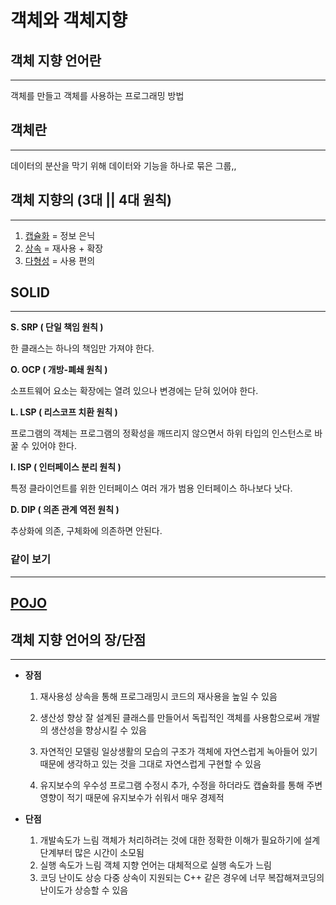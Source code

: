 # 객체와 객체지향

## 객체 지향 언어란

---

객체를 만들고 객체를 사용하는 프로그래밍 방법

## 객체란

---

데이터의 분산을 막기 위해 데이터와 기능을 하나로 묶은 그룹,,

## 객체 지향의 (3대 || 4대 원칙)

---

1. [캡슐화](/java/%EC%BA%A1%EC%8A%90%ED%99%94.md) = 정보 은닉
2. [상속](/Java/%EC%83%81%EC%86%8D.md) = 재사용 + 확장
3. [다형성](/Java/%EB%8B%A4%ED%98%95%EC%84%B1.md) = 사용 편의

## SOLID

---

**S. SRP ( 단일 책임 원칙 )**

한 클래스는 하나의 책임만 가져야 한다.

**O. OCP ( 개방-폐쇄 원칙 )**

소프트웨어 요소는 확장에는 열려 있으나 변경에는 닫혀 있어야 한다.

**L. LSP ( 리스코프 치환 원칙 )**

프로그램의 객체는 프로그램의 정확성을 깨뜨리지 않으면서 하위 타입의 인스턴스로 바꿀 수 있어야 한다.

**I. ISP ( 인터페이스 분리 원칙 )**

특정 클라이언트를 위한 인터페이스 여러 개가 범용 인터페이스 하나보다 낫다.

**D. DIP ( 의존 관계 역전 원칙 )**

추상화에 의존, 구체화에 의존하면 안된다.

### 같이 보기
---
[POJO](/Spring/POJO%20(%20Plain%20Old%20Java%20Object%20).md)
---

## 객체 지향 언어의 장/단점

---

- **장점**
    1. 재사용성
        상속을 통해 프로그래밍시 코드의 재사용을 높일 수 있음
        
    2. 생산성 향상
        잘 설계된 클래스를 만들어서 독립적인 객체를 사용함으로써 개발의 생산성을 향상시킬 수 있음
        
    1. 자연적인 모델링
        일상생활의 모습의 구조가 객체에 자연스럽게 녹아들어 있기 때문에 생각하고 있는 것을 그대로 자연스럽게 구현할 수 있음
        
    1. 유지보수의 우수성
        프로그램 수정시 추가, 수정을 하더라도 캡슐화를 통해 주변 영향이 적기 때문에 유지보수가 쉬워서 매우 경제적
        
- **단점**
    1. 개발속도가 느림
        객체가 처리하려는 것에 대한 정확한 이해가 필요하기에 설계 단계부터 많은 시간이 소모됨
    2. 실행 속도가 느림
        객체 지향 언어는 대체적으로 실행 속도가 느림
    3. 코딩 난이도 상승
        다중 상속이 지원되는 C++ 같은 경우에 너무 복잡해져코딩의 난이도가 상승할 수 있음